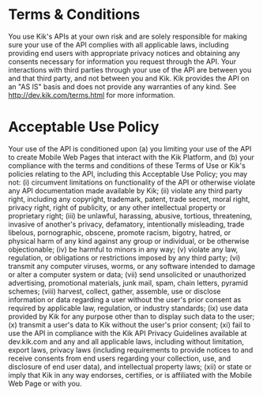 # Terms & Conditions

You use Kik's APIs at your own risk and are solely responsible for making sure your use of the API complies with all applicable laws, including providing end users with appropriate privacy notices and obtaining any consents necessary for information you request through the API. Your interactions with third parties through your use of the API are between you and that third party, and not between you and Kik. Kik provides the API on an "AS IS" basis and does not provide any warranties of any kind. See http://dev.kik.com/terms.html for more information.

# Acceptable Use Policy

Your use of the API is conditioned upon (a) you limiting your use of the API to create Mobile Web Pages that interact with the Kik Platform, and (b) your compliance with the terms and conditions of these Terms of Use or Kik's policies relating to the API, including this Acceptable Use Policy; you may not: (i) circumvent limitations on functionality of the API or otherwise violate any API documentation made available by Kik; (ii) violate any third party right, including any copyright, trademark, patent, trade secret, moral right, privacy right, right of publicity, or any other intellectual property or proprietary right; (iii) be unlawful, harassing, abusive, tortious, threatening, invasive of another's privacy, defamatory, intentionally misleading, trade libelous, pornographic, obscene, promote racism, bigotry, hatred, or physical harm of any kind against any group or individual, or be otherwise objectionable; (iv) be harmful to minors in any way; (v) violate any law, regulation, or obligations or restrictions imposed by any third party; (vi) transmit any computer viruses, worms, or any software intended to damage or alter a computer system or data; (vii) send unsolicited or unauthorized advertising, promotional materials, junk mail, spam, chain letters, pyramid schemes; (viii) harvest, collect, gather, assemble, use or disclose information or data regarding a user without the user's prior consent as required by applicable law, regulation, or industry standards; (ix) use data provided by Kik for any purpose other than to display such data to the user; (x) transmit a user's data to Kik without the user's prior consent; (xi) fail to use the API in compliance with the Kik API Privacy Guidelines available at dev.kik.com and any and all applicable laws, including without limitation, export laws, privacy laws (including requirements to provide notices to and receive consents from end users regarding your collection, use, and disclosure of end user data), and intellectual property laws; (xii) or state or imply that Kik in any way endorses, certifies, or is affiliated with the Mobile Web Page or with you.
